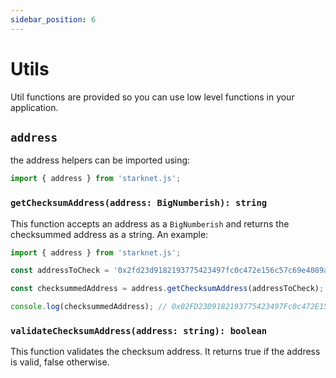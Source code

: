 ```yaml
---
sidebar_position: 6
---
```


# Utils

Util functions are provided so you can use low level functions in your application.

## `address`

the address helpers can be imported using:

```js
import { address } from 'starknet.js';
```

### `getChecksumAddress(address: BigNumberish): string`

This function accepts an address as a `BigNumberish` and returns the checksummed address as a string.
An example:

```js
import { address } from 'starknet.js';

const addressToCheck = '0x2fd23d9182193775423497fc0c472e156c57c69e4089a1967fb288a2d84e914';

const checksummedAddress = address.getChecksumAddress(addressToCheck);

console.log(checksummedAddress); // 0x02FD23D9182193775423497Fc0c472E156C57C69E4089a1967fb288a2D84e914
```

### `validateChecksumAddress(address: string): boolean`

This function validates the checksum address. It returns true if the address is valid, false otherwise.

